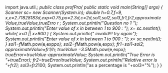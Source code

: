 import java.util.*;
public class profPra{
public static void main(String[] args) {
Scanner sc= new Scanner(System.in);
double h=0.7,f=9, 
x,e=2.71828183d,exp=0.75,po=2.3d,c=2d,sol1,sol2,sol3,fr1,fr2,approximateValue,trueValue,trueErro
r ; 
System.out.println("Question no 1 ");
System.out.println("Enter value of x in between 1 to 900 : ");
x= sc.nextInt();
while( x<0 || x>900 )
{
System.out.println(" invalid!!! try again");
System.out.println("Enter value of x in between 1 to 900 : ");
x= sc.nextInt();
}
sol1=f*Math.pow(e,exp*po);
sol2=f*Math.pow(e,exp*x);
fr1=sol1-sol2;
approximateValue=fr1/h;
trueValue =3.5*Math.pow(e,exp*x);
trueError=trueValue-approximateValue;
System.out.println("True Error is "+trueError);
fr2=trueError/trueValue;
System.out.println("Relative error is "+fr2);
sol3=fr2*100;
System.out.println("as a percentage is "+sol3+"%");
}
}
